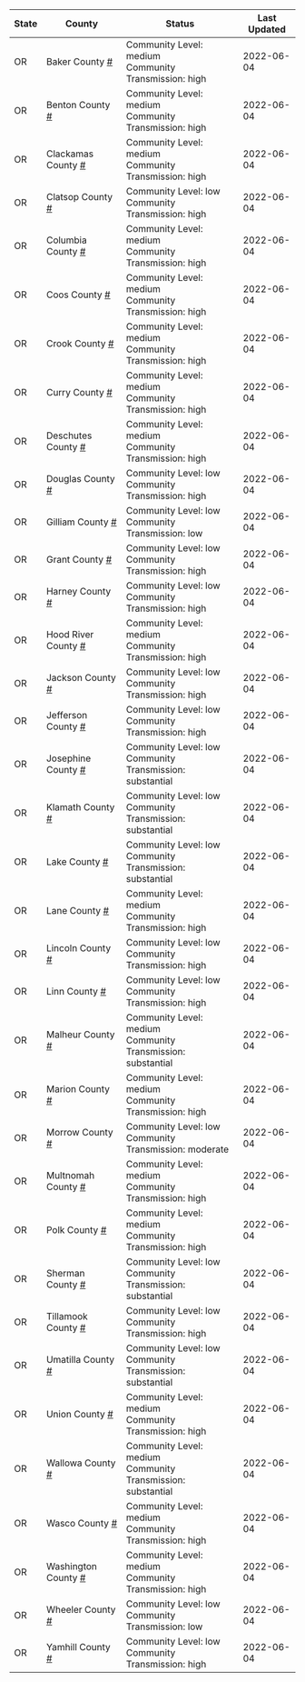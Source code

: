 State | County | Status | Last Updated
--- | --- | --- | --- 
OR | Baker County <a href="#baker_county">#</a> | <a name="baker_county"></a>Community Level: medium<br/>Community Transmission: high | 2022-06-04
OR | Benton County <a href="#benton_county">#</a> | <a name="benton_county"></a>Community Level: medium<br/>Community Transmission: high | 2022-06-04
OR | Clackamas County <a href="#clackamas_county">#</a> | <a name="clackamas_county"></a>Community Level: medium<br/>Community Transmission: high | 2022-06-04
OR | Clatsop County <a href="#clatsop_county">#</a> | <a name="clatsop_county"></a>Community Level: low<br/>Community Transmission: high | 2022-06-04
OR | Columbia County <a href="#columbia_county">#</a> | <a name="columbia_county"></a>Community Level: medium<br/>Community Transmission: high | 2022-06-04
OR | Coos County <a href="#coos_county">#</a> | <a name="coos_county"></a>Community Level: medium<br/>Community Transmission: high | 2022-06-04
OR | Crook County <a href="#crook_county">#</a> | <a name="crook_county"></a>Community Level: medium<br/>Community Transmission: high | 2022-06-04
OR | Curry County <a href="#curry_county">#</a> | <a name="curry_county"></a>Community Level: medium<br/>Community Transmission: high | 2022-06-04
OR | Deschutes County <a href="#deschutes_county">#</a> | <a name="deschutes_county"></a>Community Level: medium<br/>Community Transmission: high | 2022-06-04
OR | Douglas County <a href="#douglas_county">#</a> | <a name="douglas_county"></a>Community Level: low<br/>Community Transmission: high | 2022-06-04
OR | Gilliam County <a href="#gilliam_county">#</a> | <a name="gilliam_county"></a>Community Level: low<br/>Community Transmission: low | 2022-06-04
OR | Grant County <a href="#grant_county">#</a> | <a name="grant_county"></a>Community Level: low<br/>Community Transmission: high | 2022-06-04
OR | Harney County <a href="#harney_county">#</a> | <a name="harney_county"></a>Community Level: low<br/>Community Transmission: high | 2022-06-04
OR | Hood River County <a href="#hood_river_county">#</a> | <a name="hood_river_county"></a>Community Level: medium<br/>Community Transmission: high | 2022-06-04
OR | Jackson County <a href="#jackson_county">#</a> | <a name="jackson_county"></a>Community Level: low<br/>Community Transmission: high | 2022-06-04
OR | Jefferson County <a href="#jefferson_county">#</a> | <a name="jefferson_county"></a>Community Level: low<br/>Community Transmission: high | 2022-06-04
OR | Josephine County <a href="#josephine_county">#</a> | <a name="josephine_county"></a>Community Level: low<br/>Community Transmission: substantial | 2022-06-04
OR | Klamath County <a href="#klamath_county">#</a> | <a name="klamath_county"></a>Community Level: low<br/>Community Transmission: substantial | 2022-06-04
OR | Lake County <a href="#lake_county">#</a> | <a name="lake_county"></a>Community Level: low<br/>Community Transmission: substantial | 2022-06-04
OR | Lane County <a href="#lane_county">#</a> | <a name="lane_county"></a>Community Level: medium<br/>Community Transmission: high | 2022-06-04
OR | Lincoln County <a href="#lincoln_county">#</a> | <a name="lincoln_county"></a>Community Level: low<br/>Community Transmission: high | 2022-06-04
OR | Linn County <a href="#linn_county">#</a> | <a name="linn_county"></a>Community Level: low<br/>Community Transmission: high | 2022-06-04
OR | Malheur County <a href="#malheur_county">#</a> | <a name="malheur_county"></a>Community Level: medium<br/>Community Transmission: substantial | 2022-06-04
OR | Marion County <a href="#marion_county">#</a> | <a name="marion_county"></a>Community Level: medium<br/>Community Transmission: high | 2022-06-04
OR | Morrow County <a href="#morrow_county">#</a> | <a name="morrow_county"></a>Community Level: low<br/>Community Transmission: moderate | 2022-06-04
OR | Multnomah County <a href="#multnomah_county">#</a> | <a name="multnomah_county"></a>Community Level: medium<br/>Community Transmission: high | 2022-06-04
OR | Polk County <a href="#polk_county">#</a> | <a name="polk_county"></a>Community Level: medium<br/>Community Transmission: high | 2022-06-04
OR | Sherman County <a href="#sherman_county">#</a> | <a name="sherman_county"></a>Community Level: low<br/>Community Transmission: substantial | 2022-06-04
OR | Tillamook County <a href="#tillamook_county">#</a> | <a name="tillamook_county"></a>Community Level: low<br/>Community Transmission: high | 2022-06-04
OR | Umatilla County <a href="#umatilla_county">#</a> | <a name="umatilla_county"></a>Community Level: low<br/>Community Transmission: substantial | 2022-06-04
OR | Union County <a href="#union_county">#</a> | <a name="union_county"></a>Community Level: medium<br/>Community Transmission: high | 2022-06-04
OR | Wallowa County <a href="#wallowa_county">#</a> | <a name="wallowa_county"></a>Community Level: medium<br/>Community Transmission: substantial | 2022-06-04
OR | Wasco County <a href="#wasco_county">#</a> | <a name="wasco_county"></a>Community Level: medium<br/>Community Transmission: high | 2022-06-04
OR | Washington County <a href="#washington_county">#</a> | <a name="washington_county"></a>Community Level: medium<br/>Community Transmission: high | 2022-06-04
OR | Wheeler County <a href="#wheeler_county">#</a> | <a name="wheeler_county"></a>Community Level: low<br/>Community Transmission: low | 2022-06-04
OR | Yamhill County <a href="#yamhill_county">#</a> | <a name="yamhill_county"></a>Community Level: low<br/>Community Transmission: high | 2022-06-04
